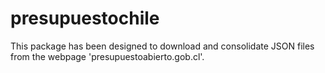 # presupuestochile
This package has been designed to download and consolidate JSON files from the webpage 'presupuestoabierto.gob.cl'.
